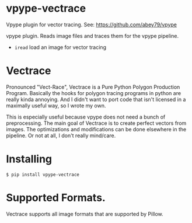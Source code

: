 # vpype-vectrace
Vpype plugin for vector tracing.
See: https://github.com/abey79/vpype

vpype plugin. Reads image files and traces them for the vpype pipeline.

* `iread` load an image for vector tracing


# Vectrace

Pronounced "Vect-Race", Vectrace is a Pure Python Polygon Production Program. Basically the hooks for polygon tracing programs in python are really kinda annoying. And I didn't want to port code that isn't licensed in a maximally useful way, so I wrote my own.

This is especially useful because vpype does not need a bunch of preprocessing. The main goal of Vectrace is to create perfect vectors from images. The optimizations and modifications can be done elsewhere in the pipeline. Or not at all, I don't really mind/care.


# Installing
`$ pip install vpype-vectrace`


# Supported Formats.

Vectrace supports all image formats that are supported by Pillow.
